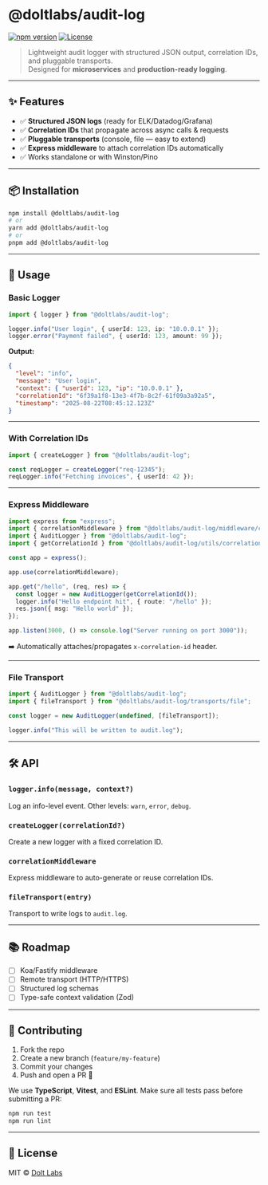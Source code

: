 # @doltlabs/audit-log

[![npm version](https://img.shields.io/npm/v/@doltlabs/audit-log.svg)](https://www.npmjs.com/package/@doltlabs/audit-log)
[![License](https://img.shields.io/badge/license-MIT-green.svg)](LICENSE)

> Lightweight audit logger with structured JSON output, correlation IDs, and pluggable transports.  
> Designed for **microservices** and **production-ready logging**.

---

## ✨ Features

- ✅ **Structured JSON logs** (ready for ELK/Datadog/Grafana)  
- ✅ **Correlation IDs** that propagate across async calls & requests  
- ✅ **Pluggable transports** (console, file — easy to extend)  
- ✅ **Express middleware** to attach correlation IDs automatically  
- ✅ Works standalone or with Winston/Pino  

---

## 📦 Installation

```bash
npm install @doltlabs/audit-log
# or
yarn add @doltlabs/audit-log
# or
pnpm add @doltlabs/audit-log
````

---

## 🚀 Usage

### Basic Logger

```ts
import { logger } from "@doltlabs/audit-log";

logger.info("User login", { userId: 123, ip: "10.0.0.1" });
logger.error("Payment failed", { userId: 123, amount: 99 });
```

**Output:**

```json
{
  "level": "info",
  "message": "User login",
  "context": { "userId": 123, "ip": "10.0.0.1" },
  "correlationId": "6f39a1f8-13e3-4f7b-8c2f-61f09a3a92a5",
  "timestamp": "2025-08-22T08:45:12.123Z"
}
```

---

### With Correlation IDs

```ts
import { createLogger } from "@doltlabs/audit-log";

const reqLogger = createLogger("req-12345");
reqLogger.info("Fetching invoices", { userId: 42 });
```

---

### Express Middleware

```ts
import express from "express";
import { correlationMiddleware } from "@doltlabs/audit-log/middleware/correlationMiddleware";
import { AuditLogger } from "@doltlabs/audit-log";
import { getCorrelationId } from "@doltlabs/audit-log/utils/correlation";

const app = express();

app.use(correlationMiddleware);

app.get("/hello", (req, res) => {
  const logger = new AuditLogger(getCorrelationId());
  logger.info("Hello endpoint hit", { route: "/hello" });
  res.json({ msg: "Hello world" });
});

app.listen(3000, () => console.log("Server running on port 3000"));
```

➡️ Automatically attaches/propagates `x-correlation-id` header.

---

### File Transport

```ts
import { AuditLogger } from "@doltlabs/audit-log";
import { fileTransport } from "@doltlabs/audit-log/transports/file";

const logger = new AuditLogger(undefined, [fileTransport]);

logger.info("This will be written to audit.log");
```

---

## 🛠️ API

### `logger.info(message, context?)`

Log an info-level event.
Other levels: `warn`, `error`, `debug`.

### `createLogger(correlationId?)`

Create a new logger with a fixed correlation ID.

### `correlationMiddleware`

Express middleware to auto-generate or reuse correlation IDs.

### `fileTransport(entry)`

Transport to write logs to `audit.log`.

---

## 📚 Roadmap

* [ ] Koa/Fastify middleware
* [ ] Remote transport (HTTP/HTTPS)
* [ ] Structured log schemas
* [ ] Type-safe context validation (Zod)

---

## 🤝 Contributing

1. Fork the repo
2. Create a new branch (`feature/my-feature`)
3. Commit your changes
4. Push and open a PR 🎉

We use **TypeScript**, **Vitest**, and **ESLint**.
Make sure all tests pass before submitting a PR:

```bash
npm run test
npm run lint
```

---

## 📜 License

MIT © [Dolt Labs](https://github.com/doltlabs)
